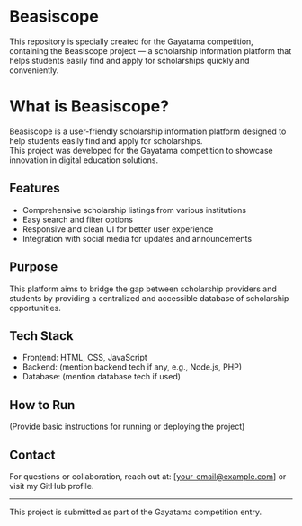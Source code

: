 # Beasiscope
This repository is specially created for the Gayatama competition, containing the Beasiscope project — a scholarship information platform that helps students easily find and apply for scholarships quickly and conveniently.

# What is Beasiscope?

Beasiscope is a user-friendly scholarship information platform designed to help students easily find and apply for scholarships.  
This project was developed for the Gayatama competition to showcase innovation in digital education solutions.

## Features
- Comprehensive scholarship listings from various institutions  
- Easy search and filter options  
- Responsive and clean UI for better user experience  
- Integration with social media for updates and announcements

## Purpose
This platform aims to bridge the gap between scholarship providers and students by providing a centralized and accessible database of scholarship opportunities.

## Tech Stack
- Frontend: HTML, CSS, JavaScript  
- Backend: (mention backend tech if any, e.g., Node.js, PHP)  
- Database: (mention database tech if used)

## How to Run
(Provide basic instructions for running or deploying the project)

## Contact
For questions or collaboration, reach out at: [your-email@example.com] or visit my GitHub profile.

---

This project is submitted as part of the Gayatama competition entry.
